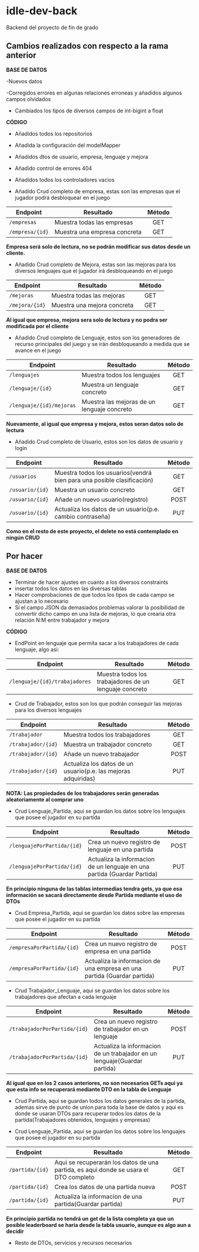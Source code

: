 # idle-dev-back
Backend del proyecto de fin de grado

## Cambios realizados con respecto a la rama anterior

**BASE DE DATOS**

-Nuevos datos

-Corregidos errores en algunas relaciones erroneas y añadidos algunos campos olvidados

- Cambiados los tipos de diversos campos de int-bigint a float

**CÓDIGO**

- Añadidos todos los repositorios

- Añadida la configuración del modelMapper

- Añadidos dtos de usuario, empresa, lenguaje y mejora

- Añadido control de errores 404

- Añadidos todos los controladores vacios

- Añadido Crud completo de empresa, estas son las empresas que el jugador podrá desbloquear en el juego


| Endpoint                                  | Resultado                                                               | Método   |
|------------------------------------------ |-------------------------------------------------------------------------|:--------:|
|`/empresas`                                | Muestra todas las empresas                                              | GET      |
|`/empresa/{id}`                            | Muestra una empresa concreta                                            | GET      |

**Empresa será solo de lectura, no se podrán modificar sus datos desde un cliente.**

- Añadido Crud completo de Mejora, estas son las mejoras para los diversos lenguajes que el jugador irá desbloqueando en el juego

| Endpoint                                  | Resultado                                                               | Método   |
|------------------------------------------ |-------------------------------------------------------------------------|:--------:|
|`/mejoras`                                 | Muestra todas las mejoras                                               | GET      |
|`/mejora/{id}`                             | Muestra una mejora concreta                                             | GET      |
 
**Al igual que empresa, mejora sera solo de lectura y no podra ser modificada por el cliente**

- Añadido Crud completo de Lenguaje, estos son los generadores de recurso principales del juego y se irán desbloqueando a medida que se avance en el juego

| Endpoint                                  | Resultado                                                               | Método   |
|------------------------------------------ |-------------------------------------------------------------------------|:--------:|
|`/lenguajes`                               | Muestra todos los lenguajes                                             | GET      |
|`/lenguaje/{id}`                           | Muestra un lenguaje concreto                                            | GET      |
|`/lenguaje/{id}/mejoras`                   | Muestra las mejoras de un lenguaje concreto                             | GET      |

**Nuevamente, al igual que empresa y mejora, estos seran datos solo de lectura**

- Añadido Crud completo de Usuario, estos son los datos de usuario y login

| Endpoint                                  | Resultado                                                               | Método   |
|------------------------------------------ |-------------------------------------------------------------------------|:--------:|
|`/usuarios`                                | Muestra todos los usuarios(vendrá bien para una posible clasificación)  | GET      |
|`/usuario/{id}`                            | Muestra un usuario concreto                                             | GET      |
|`/usuario/{id}`                            | Añade un nuevo usuario(registro)                                        | POST     |
|`/usuario/{id}`                            | Actualiza los datos de un usuario(p.e. cambio contraseña)               | PUT      |

**Como en el resto de este proyecto, el delete no está contemplado en ningún CRUD**

## Por hacer

**BASE DE DATOS**


- Terminar de hacer ajustes en cuanto a los diversos constraints
- insertar todos los datos en las diversas tablas
- Hacer comprobaciones de que todos los tipos de cada campo se ajustan a lo necesario
- Si el campo JSON da demasiados problemas valorar la posibilidad de convertir dicho campo en una lista de mejoras, lo que crearia otra relación N:M entre trabajador y mejora

**CÓDIGO**

- EndPoint en lenguaje que permita sacar a los trabajadores de cada lenguaje, algo asi:

| Endpoint                                  | Resultado                                                               | Método   |
|------------------------------------------ |-------------------------------------------------------------------------|:--------:|
|`/lenguaje/{id}/trabajadores`              | Muestra todos los trabajadores de un lenguaje concreto                  | GET      |


- Crud de Trabajador, estos son los que podrán conseguir las mejoras para los diversos lenguajes

| Endpoint                                  | Resultado                                                               | Método   |
|------------------------------------------ |-------------------------------------------------------------------------|:--------:|
|`/trabajador`                              | Muestra todos los trabajadores                                          | GET      |
|`/trabajador/{id}`                         | Muestra un trabajador concreto                                          | GET      |
|`/trabajador/{id}`                         | Añade un nuevo trabajador                                               | POST     |
|`/trabajador/{id}`                         | Actualiza los datos de un usuario(p.e. las mejoras adquiridas)          | PUT      |

**NOTA: Las propiedades de los trabajadores serán generadas aleatoriamente al comprar uno**

- Crud Lenguaje_Partida, aqui se guardan los datos sobre los lenguajes que posee el jugador en su partida

| Endpoint                                  | Resultado                                                               | Método   |
|------------------------------------------ |-------------------------------------------------------------------------|:--------:|
|`/lenguajePorPartida/{id}`                 | Crea un nuevo registro de lenguaje en una partida                       | POST     |
|`/lenguajePorPartida/{id}`                 | Actualiza la informacion de un lenguaje en una partida (Guardar Partida)| PUT      |

**En principio ninguna de las tablas intermedias tendra gets, ya que esa información se sacará directamente desde Partida mediante el uso de DTOs**


- Crud Empresa_Partida, aqui se guardan los datos sobre las empresas que posee el jugador en su partida

| Endpoint                                  | Resultado                                                               | Método   |
|------------------------------------------ |-------------------------------------------------------------------------|:--------:|
|`/empresaPorPartida/{id}`                  | Crea un nuevo registro de empresa en una partida                        | POST     |
|`/empresaPorPartida/{id}`                  | Actualiza la informacion de una empresa en una partida (Guardar partida)| PUT      |


- Crud Trabajador_Lenguaje, aqui se guardan los datos sobre los trabajadores que afectan a cada lenguaje

| Endpoint                                  | Resultado                                                                | Método   |
|------------------------------------------ |--------------------------------------------------------------------------|:--------:|
|`/trabajadorPorPartida/{id}`               | Crea un nuevo registro de trabajador en un lenguaje                      | POST     |
|`/trabajadorPorPartida/{id}`               | Actualiza la informacion de un trabajador en un lenguaje(Guardar partida)| PUT      |

**Al igual que en los 2 casos anteriores, no son necesarios GETs aqui ya que esta info se recuperará mediante DTO en la tabla de Lenguaje**

- Crud Partida, aqui se guardan todos los datos generales de la partida, ademas sirve de punto de union para toda la base de datos y aqui es donde se
usaran DTOs para recuperar todos los datos de la partida(Trabajadores obtenidos, lenguajes y empresas)


- Crud Lenguaje_Partida, aqui se guardan los datos sobre los lenguajes que posee el jugador en su partida

| Endpoint                                  | Resultado                                                                             | Método   |
|------------------------------------------ |---------------------------------------------------------------------------------------|:--------:|
|`/partida/{id}`                            | Aqui se recuperarán los datos de una partida, es aqui donde se usara el DTO completo  | GET      |
|`/partida/{id}`                            | Crea  los datos de una partida nueva                                                  | POST     |
|`/partida/{id}`                            | Actualiza la informacion de una partida(Guardar partida)                              | PUT      |

**En principio partida no tendrá un get de la lista completa ya que un posible leaderboard se haria desde la tabla usuario, aunque es algo aun a decidir**

- Resto de DTOs, servicios y recursos necesarios



